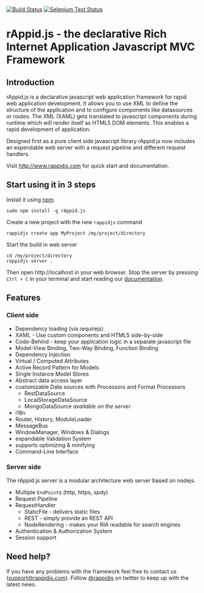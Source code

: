 [![Build Status](https://travis-ci.org/it-ony/rAppid.js.png?branch=dev)](https://travis-ci.org/it-ony/rAppid.js)
[![Selenium Test Status](https://saucelabs.com/buildstatus/rappidjs)](https://saucelabs.com/u/rappidjs)

# rAppid.js - the declarative Rich Internet Application Javascript MVC Framework
## Introduction

rAppid.js is a declarative javascript web application framework for rapid web application development. It allows you to use XML to define the structure of the application and to configure components like datasources or routes. The XML (XAML) gets translated to javascript components during runtime which will render itself as HTML5 DOM elements. This enables a rapid development of application.

Designed first as a pure client side javascript library rAppid.js now includes an expendable web server with a request pipeline and different request handlers.

Visit http://www.rappidjs.com for quick start and documentation.

## Start using it in 3 steps

Install it using [npm](https://npmjs.org/).

```
sudo npm install -g rAppid.js
```

Create a new project with the new `rappidjs` command

```
rappidjs create app MyProject /my/project/directory
```

Start the build in web server
```
cd /my/project/directory
rappidjs server .
```

Then open http://localhost in your web browser.
Stop the server by pressing `Ctrl + C` in your terminal and start reading our [documentation](http://wiki.rappidjs.com).


## Features

### Client side

* Dependency loading (via requirejs)
* XAML - Use custom components and HTML5 side-by-side
* Code-Behind - keep your application logic in a separate javascript file
* Model-View Binding, Two-Way Binding, Function Binding
* Dependency Injection
* Virtual / Computed Attributes
* Active Record Pattern for Models
* Single Instance Model Stores
* Abstract data access layer
* customizable Data sources with Processors and Format Processors
    * RestDataSource
    * LocalStorageDataSource
    * MongoDataSource *available on the server*
* i18n
* Router, History, ModuleLoader
* MessageBus
* WindowManager, Windows & Dialogs
* expandable Validation System
* supports optimizing & minifying
* Command-Line Interface

### Server side

The rAppid.js server is a modular architecture web server based on nodejs.

* Multiple `EndPoint`s (http, https, spdy)
* Request Pipeline
* RequestHandler
    * StaticFile - delivers static files
    * REST - simply provide an REST API
    * NodeRendering - makes your RIA readable for search engines
* Authentication & Authorization System
* Session support

## Need help?

If you have any problems with the framework feel free to contact us (support@rappidjs.com).
Follow [@rappidjs](https://twitter.com/rappidjs) on twitter to keep up with the latest news.

